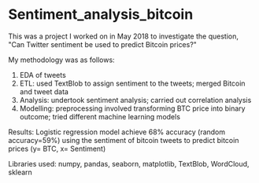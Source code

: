 # Sentiment_analysis_bitcoin
This was a project I worked on in May 2018 to investigate the question, "Can Twitter sentiment be used to predict Bitcoin prices?"

My methodology was as follows:
1. EDA of tweets
2. ETL: used TextBlob to assign sentiment to the tweets; merged Bitcoin and tweet data
3. Analysis: undertook sentiment analysis; carried out correlation analysis
3. Modelling: preprocessing involved transforming BTC price into binary outcome; tried different machine learning models 

Results: Logistic regression model achieve 68% accuracy (random accuracy=59%) using the sentiment of bitcoin tweets to predict bitcoin prices (y= BTC, x= Sentiment)

Libraries used: numpy, pandas, seaborn, matplotlib, TextBlob, WordCloud, sklearn
